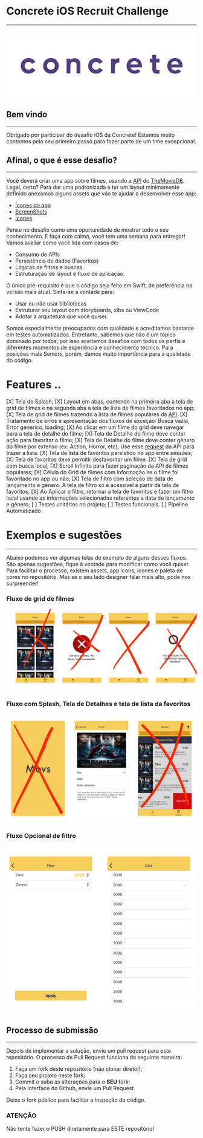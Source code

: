 # Concrete iOS Recruit Challenge

---

![Gif](assets/Logo-animado-1.gif)

## Bem vindo

---

Obrigado por participar do desafio iOS da Concrete! Estamos muito contentes pelo seu primeiro passo para fazer parte de um time excepcional.

## Afinal, o que é esse desafio?

---

Você deverá criar uma app sobre filmes, usando a [API](https://developers.themoviedb.org/3/getting-started/introduction) do [TheMovieDB](https://www.themoviedb.org/?language=en). Legal, certo? Para dar uma padronizada e ter um layout minimamente definido anexamos alguns assets que vão te ajudar a desenvolver esse app:

- [Ícones do app](assets/appIcons)
- [ScreenShots](assets/screenshots)
- [Ícones](assets/icons)

Pense no desafio como uma oportunidade de mostrar todo o seu conhecimento. E faça com calma, você tem uma semana para entregar!
Vamos avaliar como você lida com casos de:

- Consumo de APIs
- Persistência de dados (Favoritos)
- Lógicas de filtros e buscas.
- Estruturação de layout e fluxo de aplicação.

O único pré-requisito é que o código seja feito em Swift, de preferência na versão mais atual. Sinta-se a vontade para:

- Usar ou não usar bibliotecas
- Estruturar seu layout com storyboards, xibs ou ViewCode
- Adotar a arquitetura que você quiser.

Somos especialmente preocupados com qualidade e acreditamos bastante em testes automatizados. Entretanto, sabemos que não é um tópico dominado por todos, por isso aceitamos desafios com todos os perfis e diferentes momentos de experiência e conhecimento técnico.
Para posições mais Seniors, porém, damos muito importância para a qualidade do código.

# Features ..

[X] Tela de Splash;
[X] Layout em abas, contendo na primeira aba a tela de grid de filmes e na segunda aba a tela de lista de filmes favoritados no app;
[X] Tela de grid de filmes trazendo a lista de filmes populares da [API](https://developers.themoviedb.org/3/movies/get-popular-movies).
[X] Tratamento de erros e apresentação dos fluxos de exceção: Busca vazia, Error generico, loading;
[X] Ao clicar em um filme do grid deve navegar para a tela de detalhe do filme;
[X] Tela de Detalhe do filme deve conter ação para favoritar o filme;
[X] Tela de Detalhe do filme deve conter gênero do filme por extenso (ex: Action, Horror, etc); Use esse [request](https://developers.themoviedb.org/3/genres/get-movie-list) da API para trazer a lista.
[X] Tela de lista de favoritos persistido no app entre sessões;
[X] Tela de favoritos deve permitir desfavoritar um filme.
[X] Tela de grid com busca local;
[X] Scroll Infinito para fazer paginação da API de filmes populares;
[X] Célula do Grid de filmes com informação se o filme foi favoritado no app ou não;
[X] Tela de filtro com seleção de data de lançamento e gênero. A tela de filtro só é acessível a partir da tela de favoritos;
[X] Ao Aplicar o filtro, retornar a tela de favoritos e fazer um filtro local usando as informações selecionadas referentes a data de lançamento e gênero;
[ ] Testes unitários no projeto;
[ ] Testes funcionais.
[ ] Pipeline Automatizado

# Exemplos e sugestões

---

Abaixo podemos ver algumas telas de exemplo de alguns desses fluxos. São apenas sugestões, fique à vontade para modificar como você quiser.
Para facilitar o processo, existem assets, app icons, ícones e paleta de cores no repositório. Mas se o seu lado designer falar mais alto, pode nos surpreender!

### Fluxo de grid de filmes

![Image of Yaktocat](assets/flow/lista.png)

### Fluxo com Splash, Tela de Detalhes e tela de lista da favoritos

![Image of Yaktocat](assets/flow/splash_detalhes.png)

### Fluxo Opcional de filtro

![Image of Yaktocat](assets/flow/filtro.png)

## **Processo de submissão**

---

Depois de implementar a solução, envie um pull request para este repositório.
O processo de Pull Request funciona da seguinte maneira:

1. Faça um fork deste repositório (não clonar direto!);
2. Faça seu projeto neste fork;
3. Commit e suba as alterações para o **SEU** fork;
4. Pela interface do Github, envie um Pull Request.

Deixe o fork público para facilitar a inspeção do código.

### **ATENÇÃO**

Não tente fazer o PUSH diretamente para ESTE repositório!

